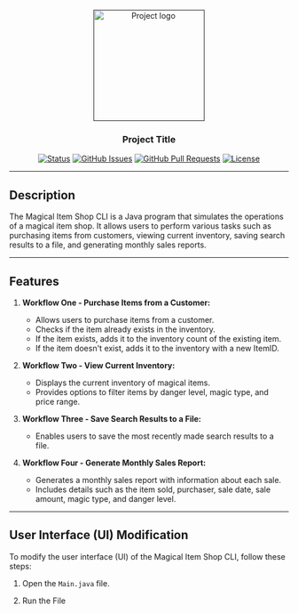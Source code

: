 <p align="center">
  <a href="" rel="noopener">
 <img width=200px height=200px src="https://i.imgur.com/6wj0hh6.jpg" alt="Project logo"></a>
</p>

<h3 align="center">Project Title</h3>

<div align="center">

[![Status](https://img.shields.io/badge/status-active-success.svg)]()
[![GitHub Issues](https://img.shields.io/github/issues/kylelobo/The-Documentation-Compendium.svg)](https://github.com/kylelobo/The-Documentation-Compendium/issues)
[![GitHub Pull Requests](https://img.shields.io/github/issues-pr/kylelobo/The-Documentation-Compendium.svg)](https://github.com/kylelobo/The-Documentation-Compendium/pulls)
[![License](https://img.shields.io/badge/license-MIT-blue.svg)](/LICENSE)

</div>

---



## Description

The Magical Item Shop CLI is a Java program that simulates the operations of a magical item shop. It allows users to perform various tasks such as purchasing items from customers, viewing current inventory, saving search results to a file, and generating monthly sales reports.

---

## Features

1. **Workflow One - Purchase Items from a Customer:**
   - Allows users to purchase items from a customer.
   - Checks if the item already exists in the inventory.
   - If the item exists, adds it to the inventory count of the existing item.
   - If the item doesn't exist, adds it to the inventory with a new ItemID.

2. **Workflow Two - View Current Inventory:**
   - Displays the current inventory of magical items.
   - Provides options to filter items by danger level, magic type, and price range.

3. **Workflow Three - Save Search Results to a File:**
   - Enables users to save the most recently made search results to a file.

4. **Workflow Four - Generate Monthly Sales Report:**
   - Generates a monthly sales report with information about each sale.
   - Includes details such as the item sold, purchaser, sale date, sale amount, magic type, and danger level.

---

## User Interface (UI) Modification

To modify the user interface (UI) of the Magical Item Shop CLI, follow these steps:

1. Open the `Main.java` file.

2. Run the File


